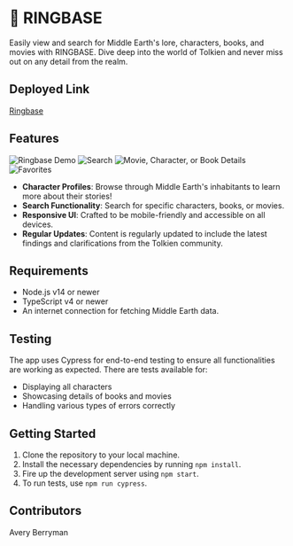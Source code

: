 # 📖 RINGBASE

Easily view and search for Middle Earth's lore, characters, books, and movies with RINGBASE. Dive deep into the world of Tolkien and never miss out on any detail from the realm.

## Deployed Link
[Ringbase](https://one-repo-to-rule-them-all.vercel.app/)

## Features

![Ringbase Demo](https://user-images.githubusercontent.com/123911665/270182144-5a96f500-20c1-4eba-a413-574d74941f20.png)
![Search](https://user-images.githubusercontent.com/123911665/270182258-7c46a1c2-019d-49e6-a3f3-98375bb8414d.png)
![Movie, Character, or Book Details](https://user-images.githubusercontent.com/123911665/270182167-b09cd0c4-f1ff-4d84-9303-0bc2ef3e02da.png)
![Favorites](https://user-images.githubusercontent.com/123911665/270182328-5f51900c-186b-4ba7-9290-31c2108d5550.png)


- **Character Profiles**: Browse through Middle Earth's inhabitants to learn more about their stories!
- **Search Functionality**: Search for specific characters, books, or movies.
- **Responsive UI**: Crafted to be mobile-friendly and accessible on all devices.
- **Regular Updates**: Content is regularly updated to include the latest findings and clarifications from the Tolkien community.

## Requirements

- Node.js v14 or newer
- TypeScript v4 or newer
- An internet connection for fetching Middle Earth data.

## Testing

The app uses Cypress for end-to-end testing to ensure all functionalities are working as expected. There are tests available for:
- Displaying all characters
- Showcasing details of books and movies
- Handling various types of errors correctly

## Getting Started

1. Clone the repository to your local machine.
2. Install the necessary dependencies by running `npm install`.
3. Fire up the development server using `npm start`.
4. To run tests, use `npm run cypress`.

## Contributors

Avery Berryman